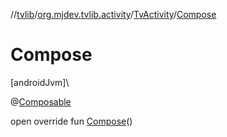 //[tvlib](../../../index.md)/[org.mjdev.tvlib.activity](../index.md)/[TvActivity](index.md)/[Compose](-compose.md)

# Compose

[androidJvm]\

@[Composable](https://developer.android.com/reference/kotlin/androidx/compose/runtime/Composable.html)

open override fun [Compose](-compose.md)()
